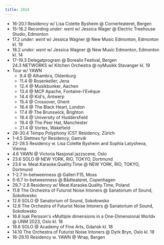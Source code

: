 ```yaml
---
title: 2024
---
```

- 16-20.1 Residency w/ Lisa Colette Bysheim @ Cornerteateret, Bergen
- 15-16.2 Recording<em> under: went</em> w/ Jessica Wager @ Electric Treehouse Studio, Edmonton
- 17.2 <em>under: went</em> w/ Jessica Wagner @ New Music Edmonton, Edmonton kl. 19
- 18.2 <em>under: went</em> w/ Jessica Wagner @ New Music Edmonton, Edmonton kl. 14
- 17-19.3 Delegatprogram @ Borealis Festival, Bergen<br>24.3 NETWORKS w/ Kitchen Orchestra @ nyMusikk Stavanger kl. 19
- Tour w/ YAWN
  - 9.4 @ Alhambra, Oldenburg
  - 11.4 @ Rosenkeller, Jena
  - 12.4 @ Musikbunker, Aachen
  - 13.4 @ MCP Apache, Fontaine-l'Evêque
  - 14.4 @ Kid's, Antwerp
  - 15.4 @ Crossover, Ghent
  - 16.4 @ The Black Heart, London
  - 17.4 @ The Brunswick, Brighton
  - 18.4 @ University of Huddersfield
  - 19.4 @ The Peer Hat, Manchester
  - 21.4 @ Vortex, Wakefield
- 28-30.4 Tempo Polyphony ICST Residency, Zürich
- 1-4.5 Slettnes fyr Residency, Gamvik
- 22-28.5 Residency w. Lisa Colette Bysheim and Sophia Latysheva, Vienna
- 4.6 YAWN @ Victoria Nasjonal jazzscene, Oslo
- 23.6 SOLO @ NEW YORK, RIO, TOKYO, Dortmund
- 23.6 w. Meat.Karaoke.Quality.Time @ NEW YORK, RIO, TOKYO, Dortmund
- 1-2.7 In-betweenness @ Galleri F15, Moss
- 5-6.7 In-betweenness @ Bådteateret, Copenhagen
- 29.7-2.8 Residency w/ Meat.Karaoke.Quality.Time, Poland
- 11.8  The Orchestra of Futurist Noise Intoners @ Sanatorium of Sound, Sokołowsko
- 12.8  SOLO @ Sanatorium of Sound, Sokołowsko
- 12.8  The Orchestra of Futurist Noise Intoners @ Sanatorium of Sound, Sokołowsko
- 16.8 Isak Persson's «Multiple dimensions in a One-Dimensional World» @ UNM 2023, Oslo kl. 18
- 18.8 SOLO @ Academy of Fine Arts, Gdańsk kl. 18
- 14.10  The Orchestra of Futurist Noise Intoners @ Dyrk Bryn, Oslo kl. 19
- 16-29.10 Residency w. YAWN @ Wrap, Bergen</p>

